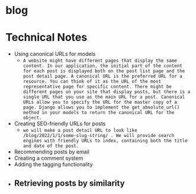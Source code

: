 # blog

# Technical Notes
 - Using canonical URLs for models
   - `A website might have different pages that display the same content. In our application, the initial part
of the content for each post is displayed both on the post list page and the post detail page. A canonical
URL is the preferred URL for a resource. You can think of it as the URL of the most representative
page for specific content. There might be different pages on your site that display posts, but there is a
single URL that you use as the main URL for a post. Canonical URLs allow you to specify the URL for
the master copy of a page. Django allows you to implement the get_absolute_url() method in your
models to return the canonical URL for the object.`
 - Creating SEO-friendly URLs for posts 
   - `we will make a post detail URL to look like
/blog/2022/1/1/some-slug-string/ . We will provide search engines with friendly URLs
to index, containing both the title and date of the post.`
 - Recommending posts by email
 - Creating a comment system
 - Adding the tagging functionality
 - Retrieving posts by similarity
   - 
